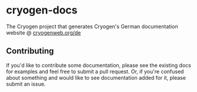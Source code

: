 cryogen-docs
============

The Cryogen project that generates Cryogen's German documentation website @ [cryogenweb.org/de](http://cryogenweb.org/de)

## Contributing

If you'd like to contribute some documentation, please see the existing docs for examples and feel free to submit a pull request. Or, if you're confused about something and would like to see documentation added for it, please submit an issue. 
